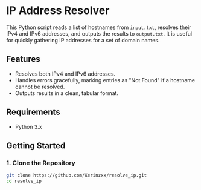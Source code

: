 # IP Address Resolver

This Python script reads a list of hostnames from `input.txt`, resolves their IPv4 and IPv6 addresses, and outputs the results to `output.txt`. It is useful for quickly gathering IP addresses for a set of domain names.

## Features

- Resolves both IPv4 and IPv6 addresses.
- Handles errors gracefully, marking entries as "Not Found" if a hostname cannot be resolved.
- Outputs results in a clean, tabular format.

## Requirements

- Python 3.x

## Getting Started

### 1. Clone the Repository

```bash
git clone https://github.com/Xerinzxx/resolve_ip.git
cd resolve_ip
